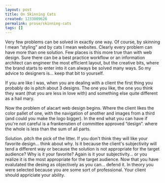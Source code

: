 ```yaml
---
layout: post
title: On Skinning Cats
created: 1233009626
permalink: prose/skinning-cats
tags: []
---
```

Very few problems can be solved in exactly one way. Of course, by skinning I mean &ldquo;styling&rdquo; and by cats I mean websites. Clearly every problem can have more than one solution. Few places is this more true than with web design. Sure there can be a best practice workflow or an information architect can engineer the most efficient layout, but the creative bits, where the brand starts to enter into it can always be solved many ways. So my advice to designers is&hellip; keep that bit to yourself.

If you are like I was, when you are dealing with a client the first thing you probably do is pitch about 3 designs. The one you like, the one you think they want (that you are less in love with) and something else quite different as a hail mary.

Now the problem of alacart web design begins. Where the client likes the color pallet of one, with the navigation of another and images from a third (and could you make the logo bigger). In the end what you can have if you're not careful is a frankenstien of committee approved &ldquo;design&rdquo;. where the whole is less than the sum of all parts.

Solution. pitch the pick of the litter. If you don't think they will like your favorite design&hellip; think about why. Is it because the client's subjectivity will tend a different way or because the solution is not appropriate for the target audience? Why is it your favorite? Again is it your subjectivity&hellip; or you realize it is the most appropriate for the target audience. Now that you have evalutated the desing as objectively as you can&hellip; defend it. In theory you were selected because you are some sort of professional. Your client should appriciate your ability.

